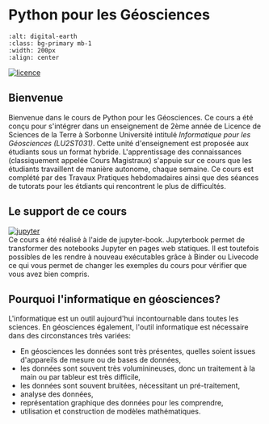 
# Python pour les Géosciences
```{image} images/illustration.png
:alt: digital-earth
:class: bg-primary mb-1
:width: 200px
:align: center
```

[![licence](https://img.shields.io/badge/License-CC%20BY--NC%204.0-lightgrey.svg)](https://creativecommons.org/licenses/by-nc-sa/4.0/deed.fr)


## Bienvenue
Bienvenue dans le cours de Python pour les Géosciences. Ce cours a été conçu pour s'intégrer dans un enseignement de 2ème année de Licence de Sciences de la Terre à Sorbonne Université intitulé *Informatique pour les Géosciences (LU2ST031)*. Cette unité d'enseignement est proposée aux étudiants sous un format hybride. L'apprentissage des connaissances (classiquement appelée Cours Magistraux) s'appuie sur ce cours que les étudiants travaillent de manière autonome, chaque semaine. Ce cours est complété par des Travaux Pratiques hebdomadaires ainsi que des séances de tutorats pour les étdiants qui rencontrent le plus de difficultés.

## Le support de ce cours
[![jupyter](https://img.shields.io/badge/Made%20with-Jupyter-orange?style=flat&logo=Jupyter)](https://jupyter.org/try)\
Ce cours a été réalisé à l'aide de jupyter-book. Jupyterbook permet de transformer des notebooks Jupyter en pages web statiques. Il est toutefois possibles de les rendre à nouveau exécutables grâce à Binder ou Livecode ce qui vous permet de changer les exemples du cours pour vérifier que vous avez bien compris.

## Pourquoi l'informatique en géosciences?
L'informatique est un outil aujourd'hui incontournable dans toutes les sciences. En géosciences également, l'outil informatique est nécessaire dans des circonstances très variées:
* En géosciences les données sont très présentes, quelles soient issues d'appareils de mesure ou de bases de données,
* les données sont souvent très voluminineuses, donc un traitement à la main ou par tableur est très difficile,
* les données sont souvent bruitées, nécessitant un pré-traitement,
* analyse des données,
* représentation graphique des données pour les comprendre,
* utilisation et construction de modèles mathématiques.
